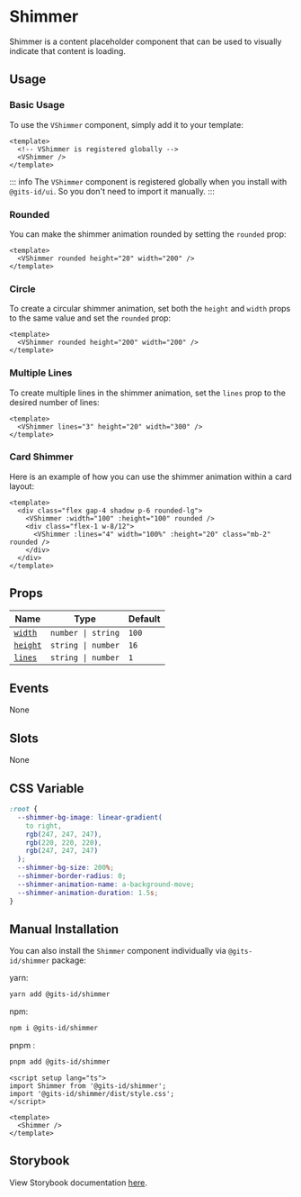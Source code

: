 # Shimmer

Shimmer is a content placeholder component that can be used to visually indicate that content is loading.

## Usage

### Basic Usage

To use the `VShimmer` component, simply add it to your template:

<LivePreview height="100" src="components-shimmer--default">

```vue
<template>
  <!-- VShimmer is registered globally -->
  <VShimmer />
</template>
```

</LivePreview>

::: info
The `VShimmer` component is registered globally when you install with `@gits-id/ui`. So you don't need to import it manually.
:::

### Rounded

You can make the shimmer animation rounded by setting the `rounded` prop:

<LivePreview height="100" src="components-shimmer--rounded" >

```vue
<template>
  <VShimmer rounded height="20" width="200" />
</template>
```

</LivePreview>

### Circle

To create a circular shimmer animation, set both the `height` and `width` props to the same value and set the `rounded` prop:

<LivePreview height="250" src="components-shimmer--circle" >

```vue
<template>
  <VShimmer rounded height="200" width="200" />
</template>
```

</LivePreview>

### Multiple Lines

To create multiple lines in the shimmer animation, set the `lines` prop to the desired number of lines:

<LivePreview height="150" src="components-shimmer--multiple-lines" >

```vue
<template>
  <VShimmer lines="3" height="20" width="300" />
</template>
```

</LivePreview>

### Card Shimmer

Here is an example of how you can use the shimmer animation within a card layout:

<LivePreview height="200" src="components-shimmer--card-shimmer" >

```vue
<template>
  <div class="flex gap-4 shadow p-6 rounded-lg">
    <VShimmer :width="100" :height="100" rounded />
    <div class="flex-1 w-8/12">
      <VShimmer :lines="4" width="100%" :height="20" class="mb-2" rounded />
    </div>
  </div>
</template>
```

</LivePreview>

## Props

| Name                | Type               | Default |
| ------------------- | ------------------ | ------- |
| [`width`](#width)   | `number \| string` | `100`   |
| [`height`](#height) | `string \| number` | `16`    |
| [`lines`](#lines)   | `string \| number` | `1`     |

## Events

None

## Slots

None

## CSS Variable

```css
:root {
  --shimmer-bg-image: linear-gradient(
    to right,
    rgb(247, 247, 247),
    rgb(220, 220, 220),
    rgb(247, 247, 247)
  );
  --shimmer-bg-size: 200%;
  --shimmer-border-radius: 0;
  --shimmer-animation-name: a-background-move;
  --shimmer-animation-duration: 1.5s;
}
```

## Manual Installation

You can also install the `Shimmer` component individually via `@gits-id/shimmer` package:

yarn:

```bash
yarn add @gits-id/shimmer
```

npm:

```bash
npm i @gits-id/shimmer
```

pnpm :

```bash
pnpm add @gits-id/shimmer
```

```vue
<script setup lang="ts">
import Shimmer from '@gits-id/shimmer';
import '@gits-id/shimmer/dist/style.css';
</script>

<template>
  <Shimmer />
</template>
```

## Storybook

View Storybook documentation [here](https://gits-ui.web.app/?path=/story/components-shimmer--default).

